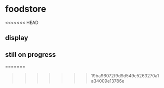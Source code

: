 # foodstore
<<<<<<< HEAD


## display


## still on progress
=======
>>>>>>> 19ba96072f9d9d549e5263270a1a34009e13786e
